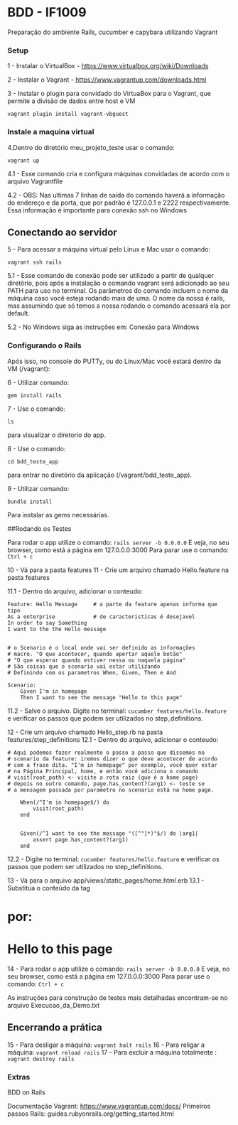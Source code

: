 # BDD - IF1009

Preparação do ambiente Rails, cucumber e capybara utilizando Vagrant

### Setup

1 - Instalar o VirtualBox - https://www.virtualbox.org/wiki/Downloads

2 - Instalar o Vagrant - https://www.vagrantup.com/downloads.html

3 - Instalar o plugin para convidado do VirtuaBox para o Vagrant, que permite a divisão de dados entre host e VM

```
vagrant plugin install vagrant-vbguest
```

### Instale a maquina virtual


4.Dentro do diretório meu_projeto_teste usar o comando:

```
vagrant up
```

4.1 - Esse comando cria e configura máquinas convidadas de acordo com o arquivo Vagrantfile

4.2 - OBS: Nas ultimas 7 linhas de saída do comando haverá a informação do
endereço e da porta, que por padrão é 127.0.0.1 e 2222
respectivamente. Essa informação é importante para conexão ssh no Windows

## Conectando ao servidor

5 - Para acessar a máquina virtual pelo Linux e Mac usar o comando:
```
vagrant ssh rails
```

5.1 - Esse comando de conexão pode ser utilizado a partir de qualquer
diretório, pois após a instalação o comando vagrant será adicionado ao
seu PATH para uso no terminal.  Os parâmetros do comando incluem o
nome da máquina caso você esteja rodando mais de uma.  O nome da nossa
é rails, mas assumindo que só temos a nossa rodando o comando acessará
ela por default.

5.2 - No Windows siga as instruções em: Conexão para Windows

### Configurando o Rails

Após isso, no console do PUTTy, ou do Linux/Mac você estará dentro da VM (/vagrant):

6 - Utilizar comando:
```
gem install rails
```

7 - Use o comando:
```
ls 
```
para visualizar o diretorio do app.

8 - Use o comando:
```
cd bdd_teste_app 
```
para entrar no diretório da aplicação (/vagrant/bdd_teste_app).

9 - Utilizar comando:
```
bundle install
```
Para instalar as gems necessárias.

##Rodando os Testes

Para rodar o app utilize o comando: `rails server -b 0.0.0.0` 
E veja, no seu browser, como está a página em 127.0.0.0:3000
Para parar use o comando: `Ctrl + c`

10 - Vá para a pasta features
11 - Crie um arquivo chamado Hello.feature na pasta features

11.1 - Dentro do arquivo, adicionar o conteudo:
    
    Feature: Hello Message     # a parte da feature apenas informa que tipo
    As a enterprise            # de caracteristicas é desejavel
    In order to say Something
    I want to the the Hello message


    # o Scenario é o local onde vai ser definido as informações
    # macro. "O que acontecer, quando apertar aquele botão"
    # "O que esperar quando estiver nessa ou naquela página"
    # São coisas que o scenario vai estar utilizando
    # Definindo com os parametros When, Given, Then e And
    
    Scenario:
        Given I'm in homepage
        Then I want to see the message "Hello to this page"
        
11.2 - Salve o arquivo. 
Digite no terminal: `cucumber features/hello.feature` e verificar os passos
        que podem ser utilizados no step_definitions.
        
12 - Crie um arquivo chamado Hello_step.rb na pasta features/step_definitions
    12.1 - Dentro do arquivo, adicionar o conteudo:
    
    # Aqui podemos fazer realmente o passo a passo que dissemos no 
    # scenario da feature: iremos dizer o que deve acontecer de acordo
    # com a frase dita. "I'm in homepage" por exemplo, você quer estar
    # na Página Principal, home, e então você adiciona o comando
    # visit(root_path) <- visite a rota raiz (que é a home page)
    # depois no outro comando, page.has_content?(arg1) <- teste se
    # a mensagem passada por parametro no scenario está na home page.
    
        When(/^I'm in homepage$/) do
            visit(root_path)
        end


        Given(/^I want to see the message "([^"]*)"$/) do |arg1|
            assert page.has_content?(arg1)
        end
    
12.2 - Digite no terminal: `cucumber features/hello.feature` e verificar os passos
que podem ser utilizados no step_definitions.


13 - Vá para o arquivo app/views/static_pages/home.html.erb
    13.1 - Substitua o conteúdo da tag <h1> por:
    <h1>Hello to this page</h1>
14 - Para rodar o app utilize o comando: `rails server -b 0.0.0.0` 
E veja, no seu browser, como está a página em 127.0.0.0:3000
Para parar use o comando: `Ctrl + c`




As instruções para construção de testes mais detalhadas encontram-se no arquivo
Execucao_da_Demo.txt



## Encerrando a prática

15 - Para desligar a máquina: `vagrant halt rails`
16 - Para religar a máquina: `vagrant reload rails`
17 - Para excluir a máquina totalmente : `vagrant destroy rails`

### Extras

BDD on Rails

Documentação Vagrant: https://www.vagrantup.com/docs/
Primeiros passos Rails: guides.rubyonrails.org/getting_started.html

